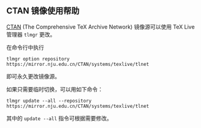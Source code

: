 
## CTAN 镜像使用帮助

[CTAN](https://www.ctan.org/) (The Comprehensive TeX Archive Network) 镜像源可以使用 TeX Live 管理器 `tlmgr` 更改。

在命令行中执行

```
tlmgr option repository https://mirror.nju.edu.cn/CTAN/systems/texlive/tlnet
```

即可永久更改镜像源。

如果只需要临时切换，可以用如下命令：

```
tlmgr update --all --repository https://mirror.nju.edu.cn/CTAN/systems/texlive/tlnet
```

其中的 `update --all` 指令可根据需要修改。

